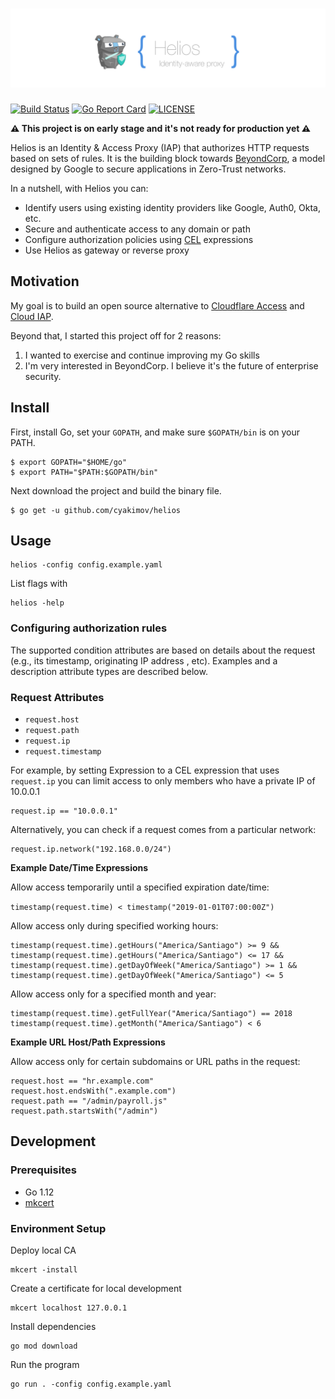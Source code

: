 <h1 align="center"><img src="./docs/images/banner.png" alt="Helios - Identity-aware Proxy"></h1>

[![Build Status](https://travis-ci.org/cyakimov/helios.svg?branch=master)](https://travis-ci.org/cyakimov/helios)
[![Go Report Card](https://goreportcard.com/badge/github.com/cyakimov/helios)](https://goreportcard.com/report/github.com/cyakimov/helios)
[![LICENSE](https://img.shields.io/github/license/pomerium/pomerium.svg)](https://github.com/pomerium/pomerium/blob/master/LICENSE)

**⚠ This project is on early stage and it's not ready for production yet ⚠**

Helios is an Identity & Access Proxy (IAP) that authorizes HTTP requests based on sets of rules. 
It is the building block towards [BeyondCorp](https://beyondcorp.com), a model designed by Google to secure applications
in Zero-Trust networks.

In a nutshell, with Helios you can:

* Identify users using existing identity providers like Google, Auth0, Okta, etc.
* Secure and authenticate access to any domain or path 
* Configure authorization policies using [CEL](https://github.com/google/cel-spec) expressions
* Use Helios as gateway or reverse proxy 

## Motivation

My goal is to build an open source alternative to
[Cloudflare Access](https://www.cloudflare.com/products/cloudflare-access/)
and [Cloud IAP](https://cloud.google.com/iap/).

Beyond that, I started this project off for 2 reasons:

1. I wanted to exercise and continue improving my Go skills
2. I'm very interested in BeyondCorp. I believe it's the future of enterprise security.

## Install
First, install Go, set your `GOPATH`, and make sure `$GOPATH/bin` is on your PATH.

```shell
$ export GOPATH="$HOME/go"
$ export PATH="$PATH:$GOPATH/bin"
```

Next download the project and build the binary file.

```shell
$ go get -u github.com/cyakimov/helios
```

## Usage

```shell
helios -config config.example.yaml
```

List flags with

```shell
helios -help
```

### Configuring authorization rules

The supported condition attributes are based on details about the request (e.g., its timestamp, originating IP address
, etc).
Examples and a description attribute types are described below.

### Request Attributes

- `request.host`
- `request.path`
- `request.ip`
- `request.timestamp`

For example, by setting Expression to a CEL expression that uses `request.ip` you can limit access to only members
who have a private IP of 10.0.0.1

```
request.ip == "10.0.0.1"
```

Alternatively, you can check if a request comes from a particular network:

```
request.ip.network("192.168.0.0/24")
```

**Example Date/Time Expressions**

Allow access temporarily until a specified expiration date/time:

```timestamp(request.time) < timestamp("2019-01-01T07:00:00Z")```

Allow access only during specified working hours:

```
timestamp(request.time).getHours("America/Santiago") >= 9 &&
timestamp(request.time).getHours("America/Santiago") <= 17 &&
timestamp(request.time).getDayOfWeek("America/Santiago") >= 1 &&
timestamp(request.time).getDayOfWeek("America/Santiago") <= 5
```

Allow access only for a specified month and year:

```
timestamp(request.time).getFullYear("America/Santiago") == 2018
timestamp(request.time).getMonth("America/Santiago") < 6
```

**Example URL Host/Path Expressions**

Allow access only for certain subdomains or URL paths in the request:

```
request.host == "hr.example.com"
request.host.endsWith(".example.com")
request.path == "/admin/payroll.js"
request.path.startsWith("/admin")
```

## Development

### Prerequisites

 - Go 1.12
 - [mkcert](https://github.com/FiloSottile/mkcert)

### Environment Setup

Deploy local CA

```shell
mkcert -install
```

Create a certificate for local development

```shell
mkcert localhost 127.0.0.1
```

Install dependencies

```shell
go mod download
```

Run the program

```shell
go run . -config config.example.yaml
```

